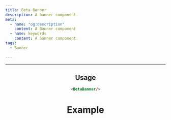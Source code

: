 ```yaml
---
title: Beta Banner
description: A banner component.
meta:
  - name: "og:description"
    content: A Banner component
  - name: keywords
    content: A banner component.
tags:
  - Banner

---
```


<Header/>

---

## Usage

```markdown
<BetaBanner/>
```


# Example

<BetaBanner/>

<DevBanner/>